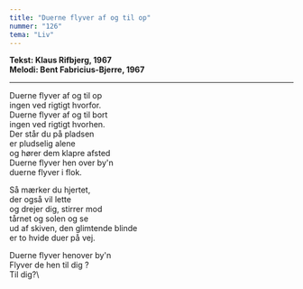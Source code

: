 ```yaml
---
title: "Duerne flyver af og til op"
nummer: "126"
tema: "Liv"
---
```

**Tekst: Klaus Rifbjerg, 1967** \
**Melodi: Bent Fabricius-Bjerre, 1967**


***

Duerne flyver af og til op\
ingen ved rigtigt hvorfor.\
Duerne flyver af og til bort\
ingen ved rigtigt hvorhen.\
Der står du på pladsen\
er pludselig alene\
og hører dem klapre afsted\
Duerne flyver hen over by'n\
duerne flyver i flok.

Så mærker du hjertet,\
der også vil lette\
og drejer dig, stirrer mod\
tårnet og solen og se\
ud af skiven, den glimtende blinde\
er to hvide duer på vej.

Duerne flyver henover by'n\
Flyver de hen til dig ?\
Til dig?\
